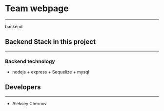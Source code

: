 # Team webpage

---

backend


## Backend Stack in this project

---

### Backend technology

- nodejs + express + Sequelize + mysql

## Developers

---

- Aleksey Chernov
